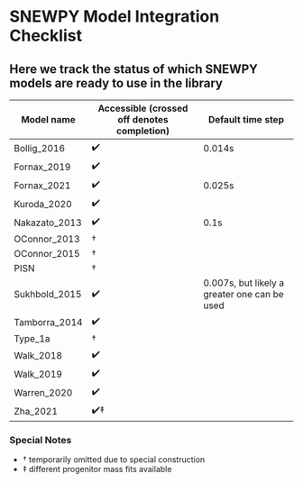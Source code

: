 # SNEWPY Model Integration Checklist
## Here we track the status of which SNEWPY models are ready to use in the library

| Model name    | Accessible (crossed off denotes completion) | Default time step |
| ----------    | --------- | ------|
| Bollig_2016   | ✔️ | 0.014s |
| Fornax_2019   | ✔️ |
| Fornax_2021   | ✔️ | 0.025s |
| Kuroda_2020   | ✔️ |
| Nakazato_2013 | ✔️ | 0.1s |
| OConnor_2013  |  †   |
| OConnor_2015  |  †   |
| PISN          |  †   |
| Sukhbold_2015 | ✔️ | 0.007s, but likely a greater one can be used |
| Tamborra_2014 | ✔️ |
| Type_1a       |  †   |
| Walk_2018     | ✔️ |
| Walk_2019     | ✔️ |
| Warren_2020   | ✔️ |
| Zha_2021      | ✔️‡ |

### Special Notes
- † temporarily omitted due to special construction
- ‡ different progenitor mass fits available
